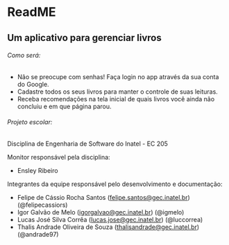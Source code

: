 # ReadME

## Um aplicativo para gerenciar livros

###### Como será:

- Não se preocupe com senhas! Faça login no app através da sua conta do Google.
- Cadastre todos os seus livros para manter o controle de suas leituras.
- Receba recomendações na tela inicial de quais livros você ainda não concluiu e em que página parou.

###### Projeto escolar:

Disciplina de Engenharia de Software do Inatel - EC 205 

Monitor responsável pela disciplina: 
- Ensley Ribeiro

Integrantes da equipe responsável pelo desenvolvimento e documentação:

- Felipe de Cássio Rocha Santos ([felipe.santos@gec.inatel.br](mailto:felipe.santos@gec.inatel.br))(@felipecassiors)
- Igor Galvão de Melo ([igorgalvao@gec.inatel.br](mailto:igorgalvao@gec.inatel.br)) (@igmelo)
- Lucas José Silva Corrêa ([lucas.jose@gec.inatel.br](mailto:lucas.jose@gec.inatel.br)) (@luccorrea)
- Thalis Andrade Oliveira de Souza ([thalisandrade@gec.inatel.br](mailto:thalisandrade@gec.inatel.br)) (@andrade97)
